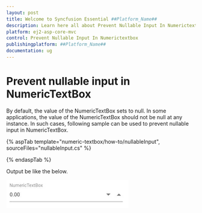 ```yaml
---
layout: post
title: Welcome to Syncfusion Essential ##Platform_Name##
description: Learn here all about Prevent Nullable Input In Numerictextbox of Syncfusion Essential ##Platform_Name## widgets based on HTML5 and jQuery.
platform: ej2-asp-core-mvc
control: Prevent Nullable Input In Numerictextbox
publishingplatform: ##Platform_Name##
documentation: ug
---
```


# Prevent nullable input in NumericTextBox

By default, the value of the NumericTextBox sets to null. In some applications, the value of the NumericTextBox should not be null at any instance. In such cases, following sample can be used to prevent nullable input in NumericTextBox.

{% aspTab template="numeric-textbox/how-to/nullableInput", sourceFiles="nullableInput.cs" %}

{% endaspTab %}

Output be like the below.

![NumericTextBox Sample](../images/nullableInput.png)